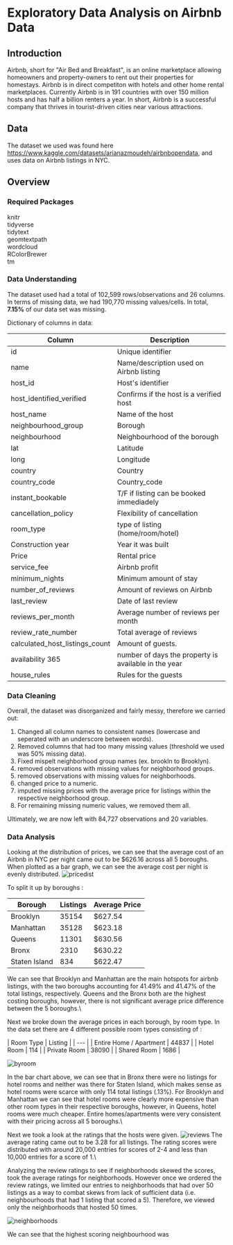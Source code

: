 # Exploratory Data Analysis on Airbnb Data

## Introduction
Airbnb, short for "Air Bed and Breakfast", is an online marketplace allowing homeowners and property-owners to rent out their properties for homestays. Airbnb is in direct competiton with hotels and other home rental marketplaces. Currently Airbnb is in 191 countries with over 150 million hosts and has half a billion renters a year. In short, Airbnb is a successful company that thrives in tourist-driven cities near various attractions. 


## Data
The dataset we used was found here https://www.kaggle.com/datasets/arianazmoudeh/airbnbopendata, and uses data on Airbnb listings in NYC.

## Overview

### Required Packages
knitr\
tidyverse\
tidytext\
geomtextpath\
wordcloud\
RColorBrewer\
tm

### Data Understanding
The dataset used had a total of 102,599 rows/observations and 26 columns. In terms of missing data, we had 190,770 missing values/cells. In total, **7.15%** of our data set was missing. 

Dictionary of columns in data:

| Column | Description |
| ----- | ----- |
| id | Unique identifier |
| name | Name/description used on Airbnb listing |
| host_id | Host's identifier |
| host_identified_verified | Confirms if the host is a verified host |
| host_name | Name of the host |
| neighbourhood_group | Borough |
| neighbourhood |Neighbourhood of the borough |
| lat | Latitude |
| long | Longitude |
| country | Country |
| country_code | Country_code| 
| instant_bookable | T/F if listing can be booked immediadely |
| cancellation_policy | Flexibility of cancellation |
| room_type | type of listing (home/room/hotel) |
| Construction year | Year it was built |
| Price | Rental price |
| service_fee | Airbnb profit |
| minimum_nights | Minimum amount of stay |
| number_of_reviews | Amount of reviews on Airbnb |
| last_review | Date of last review |
| reviews_per_month | Average number of reviews per month |
| review_rate_number | Total average of reviews |
| calculated_host_listings_count | Amount of guests.
| availability 365 | number of days the property is available in the year |
| house_rules | Rules for the guests |



### Data Cleaning
Overall, the dataset was disorganized and fairly messy, therefore we carried out:

1) Changed all column names to consistent names (lowercase and seperated with an underscore between words).
2) Removed columns that had too many missing values (threshold we used was 50% missing data).
3) Fixed mispelt neighborhood group names (ex. brookln to Brooklyn).
4) removed observations with missing values for neighborhood groups.
5) removed observations with missing values for neighborhoods.
6) changed price to a numeric.
7) imputed missing prices with the average price for listings within the respective neighborhood group.
8) For remaining missing numeric values, we removed them all.

Ultimately, we are now left with 84,727 observations and 20 variables.

### Data Analysis

Looking at the distribution of prices, we can see that the average cost of an Airbnb in NYC per night came out to be $626.16 across all 5 boroughs. When plotted as a bar graph, we can see the average cost per night is evenly distributed. 
![pricedist](CustomerAnalysis_files/figure-gfm/unnamed-chunk-10-1.png)

To split it up by boroughs :

| Borough	| Listings | Average Price |
| --- | --- | --- |
| Brooklyn | 35154	| $627.54|
| Manhattan |	35128	| $623.18 |
| Queens |	11301	| $630.56 |
| Bronx	| 2310	| $630.22 |
| Staten Island	| 834 |	$622.47 |

We can see that Brooklyn and Manhattan are the main hotspots for airbnb listings, with the two boroughs accounting for 41.49% and 41.47% of the total listings, respectively. Queens and the Bronx both are the highest costing boroughs, however, there is not significant average price difference between the 5 boroughs.\

Next we broke down the average prices in each borough, by room type. In the data set there are 4 different possible room types consisting of :

| Room Type | Listing |
| --- |
| Entire Home / Apartment | 44837 | 
| Hotel Room | 114 |
| Private Room | 38090 |
| Shared Room | 1686 |

![byroom](CustomerAnalysis_files/figure-gfm/unnamed-chunk-11-1.png)

In the bar chart above, we can see that in Bronx there were no listings for hotel rooms and neither was there for Staten Island, which makes sense as hotel rooms were scarce with only 114 total listings (.13%). For Brooklyn and Manhattan we can see that hotel rooms were clearly more expensive than other room types in their respective boroughs, however, in Queens, hotel rooms were much cheaper. Entire homes/apartments were very consistent with their pricing across all 5 boroughs.\

Next we took a look at the ratings that the hosts were given. 
![reviews](CustomerAnalysis_files/figure-gfm/unnamed-chunk-12-1.png)
The average rating came out to be 3.28 for all listings. The rating scores were distributed with around 20,000 entries for scores of 2-4 and less than 10,000 entries for a score of 1.\

Analyzing the review ratings to see if neighborhoods skewed the scores, took the average ratings for neighborhoods. However once we ordered the review ratings, we limited our entries to neighborhoods that had over 50 listings as a way to combat skews from lack of sufficient data (i.e. neighbourhoods that had 1 listing that scored a 5). Therefore, we viewed only the neighborhoods that hosted 50 times. 

![neighborhoods](CustomerAnalysis_files/figure-gfm/unnamed-chunk-13-1.png)

We can see that the highest scoring neighbourhood was 

